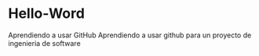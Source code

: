# Hello-Word
Aprendiendo a usar GitHub
Aprendiendo a usar github para un proyecto de ingenieria de software
